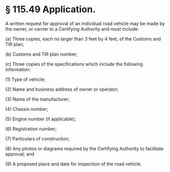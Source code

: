 # § 115.49   Application.

A written request for approval of an individual road vehicle may be made by the owner, or carrier to a Certifying Authority and must include:


(a) Three copies, each no larger than 3 feet by 4 feet, of the Customs and TIR plan;


(b) Customs and TIR plan number;


(c) Three copies of the specifications which include the following information:


(1) Type of vehicle;


(2) Name and business address of owner or operator;


(3) Name of the manufacturer;


(4) Chassis number;


(5) Engine number (if applicable);


(6) Registration number;


(7) Particulars of construction;


(8) Any photos or diagrams required by the Certifying Authority to facilitate approval; and


(9) A proposed place and date for inspection of the road vehicle.




